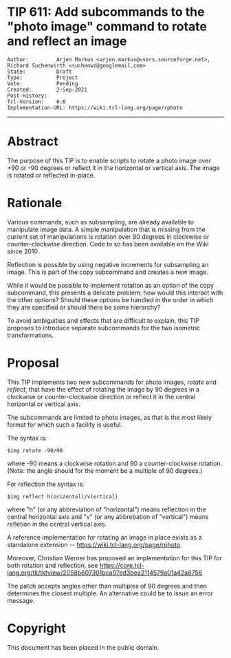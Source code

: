 # TIP 611: Add subcommands to the "photo image" command to rotate and reflect an image
	Author:         Arjen Markus <arjen.markus@users.sourceforge.net>, Richard Suchenwirth <suchenwi@googlemail.com>
	State:          Draft
	Type:           Project
	Vote:           Pending
	Created:        2-Sep-2021
	Post-History:
	Tcl-Version:    8.6
	Implementation-URL: https://wiki.tcl-lang.org/page/rphoto
-----

# Abstract

The purpose of this TIP is to enable scripts to rotate a photo image
over +90 or -90 degrees or reflect it in the horizontal or vertical axis.
The image is rotated or reflected in-place.

# Rationale

Various commands, such as subsampling, are already available to
manipulate image data. A simple manipulation that is missing from the
current set of manipulations is rotation over 90 degrees in clockwise
or counter-clockwise direction. Code to so has been available on the
Wiki since 2010.

Reflection is possible by using negative increments for subsampling an
image. This is part of the copy subcommand and creates a new image.

While it would be possible to implement rotation as an option of the
copy subcommand, this presents a delicate problem: how would this
interact with the other options? Should these options be handled in the
order in which they are specified or should there be some hierarchy?

To avoid ambiguities and effects that are difficult to explain, this
TIP proposes to introduce separate subcommands for the two
isometric transformations.

# Proposal

This TIP implements two new subcommands for photo images, _rotate_ and
_reflect_, that have the effect of rotating the image by 90 degrees in a
clockwise or counter-clockwise direction or reflect it in the central
horizontal or vertical axis.

The subcommands are limited to photo images, as that is the most likely
format for which such a facility is useful.

The syntax is:

    $img rotate -90/90

where -90 means a clockwise rotation and 90 a counter-clockwise rotation.
(Note: the angle should for the moment be a multiple of 90 degrees.)

For reflection the syntax is:

    $img reflect h(orizontal)/v(ertical)

where "h" (or any abbreviation of "horizontal") means reflection in the
central horizontal axis and "v" (or any abbrebation of "vertical") means
refletion in the central vertical axis.

A reference implementation for rotating an image in place exists as
a standalone extension -- https://wiki.tcl-lang.org/page/rphoto.

Moreover, Christian Werner has proposed an implementation for this TIP for both rotation and reflection, see <https://core.tcl-lang.org/tk/tktview/2058b607301bca07ed3bea2114579a01a42a6756>

The patch accepts angles other than multiples of 90 degrees and then
determines the closest multiple. An alternative could be to issue an
error message.

# Copyright

This document has been placed in the public domain.

